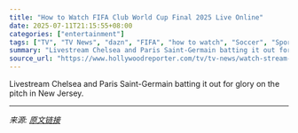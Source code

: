 ```yaml
---
title: "How to Watch FIFA Club World Cup Final 2025 Live Online"
date: 2025-07-11T21:15:55+08:00
categories: ["entertainment"]
tags: ["TV", "TV News", "dazn", "FIFA", "how to watch", "Soccer", "Sports", "World Cup"]
summary: "Livestream Chelsea and Paris Saint-Germain batting it out for glory on the pitch in New Jersey."
source_url: "https://www.hollywoodreporter.com/tv/tv-news/watch-stream-fifa-club-world-cup-live-online-1236290308/"
---
```


Livestream Chelsea and Paris Saint-Germain batting it out for glory on the pitch in New Jersey.

---

*来源: [原文链接](https://www.hollywoodreporter.com/tv/tv-news/watch-stream-fifa-club-world-cup-live-online-1236290308/)*
